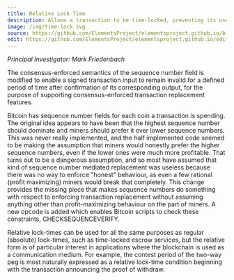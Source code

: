```yaml
---
title: Relative Lock Time
description: Allows a transaction to be time-locked, preventing its use in a new transaction until a relative time change is achieved.
image: /img/time-lock.svg
source: https://github.com/ElementsProject/elementsproject.github.io/blob/master/source/elements/relative-lock-time/index.md
edit: https://github.com/ElementsProject/elementsproject.github.io/edit/master/source/elements/relative-lock-time/index.md
---
```


*Principal Investigator: Mark Friedenbach*

The consensus-enforced semantics of the sequence number field is modified to enable a signed transaction input to remain invalid for a defined period of time after confirmation of its corresponding output, for the purpose of supporting consensus-enforced transaction replacement features.

Bitcoin has sequence number fields for each coin a transaction is spending. The original idea appears to have been that the highest sequence number should dominate and miners should prefer it over lower sequence numbers. This was never really implemented, and the half implemented code seemed to be making the assumption that miners would honestly prefer the higher sequence numbers, even if the lower ones were much more profitable. That turns out to be a dangerous assumption, and so most have assumed that kind of sequence number mediated replacement was useless because there was no way to enforce "honest" behaviour, as even a few rational (profit maximizing) miners would break that completely. This change provides the missing piece that makes sequence numbers do something with respect to enforcing transaction replacement without assuming anything other than profit-maximizing behaviour on the part of miners. A new opcode is added which enables Bitcoin scripts to check these constraints, CHECKSEQUENCEVERIFY.

Relative lock-times can be used for all the same purposes as regular (absolute) lock-times, such as time-locked escrow services, but the relative form is of particular interest in applications where the blockchain is used as a communication medium. For example, the contest period of the two-way peg is most naturally expressed as a relative lock-time condition beginning with the transaction announcing the proof of withdraw.
